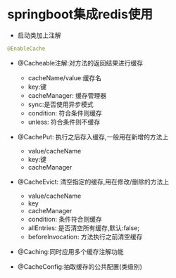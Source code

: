 # springboot集成redis使用

- 启动类加上注解

```java
@EnableCache
```

- @Cacheable注解:对方法的返回结果进行缓存
  - cacheName/value:缓存名
  - key:键
  - cacheManager: 缓存管理器
  - sync:是否使用异步模式
  - condition: 符合条件则缓存
  - unless: 符合条件则不缓存
- @CachePut: 执行之后存入缓存,一般用在新增的方法上
  - value/cacheName
  - key:键
  - cacheManager
- @CacheEvict: 清空指定的缓存,用在修改/删除的方法上
  - value/cacheName
  - key
  - cacheManager
  - condition: 条件符合则缓存
  - allEntries: 是否清空所有缓存,默认:false;
  - beforeInvocation: 方法执行之前清空缓存
- @Caching:同时应用多个缓存注解功能

- @CacheConfig:抽取缓存的公共配置(类级别)

  